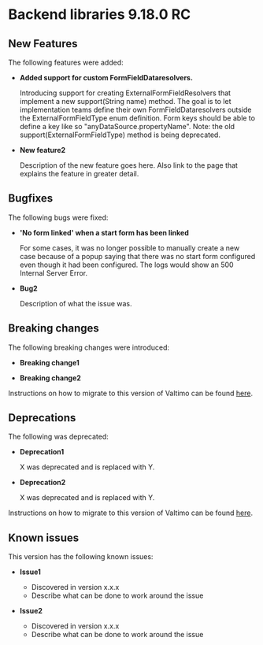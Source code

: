 # Backend libraries 9.18.0 RC

## New Features

The following features were added:

* **Added support for custom FormFieldDataresolvers.**

  Introducing support for creating ExternalFormFieldResolvers that implement a new support(String name) method.
  The goal is to let implementation teams define their own FormFieldDataresolvers outside the ExternalFormFieldType enum definition.
  Form keys should be able to define a key like so "anyDataSource.propertyName".
  Note: the old support(ExternalFormFieldType) method is being deprecated.

* **New feature2**

  Description of the new feature goes here.
  Also link to the page that explains the feature in greater detail.

## Bugfixes

The following bugs were fixed:

* **'No form linked' when a start form has been linked**

  For some cases, it was no longer possible to manually create a new case because of a popup saying that there was no
  start form configured even though it had been configured. The logs would show an 500 Internal Server Error.

* **Bug2**

  Description of what the issue was.

## Breaking changes

The following breaking changes were introduced:

* **Breaking change1**

* **Breaking change2**

Instructions on how to migrate to this version of Valtimo can be found [here](migration.md).

## Deprecations

The following was deprecated:

* **Deprecation1**

  X was deprecated and is replaced with Y.

* **Deprecation2**

  X was deprecated and is replaced with Y.

Instructions on how to migrate to this version of Valtimo can be found [here](migration.md).

## Known issues

This version has the following known issues:

* **Issue1**
  * Discovered in version x.x.x
  * Describe what can be done to work around the issue

* **Issue2**
  * Discovered in version x.x.x
  * Describe what can be done to work around the issue
